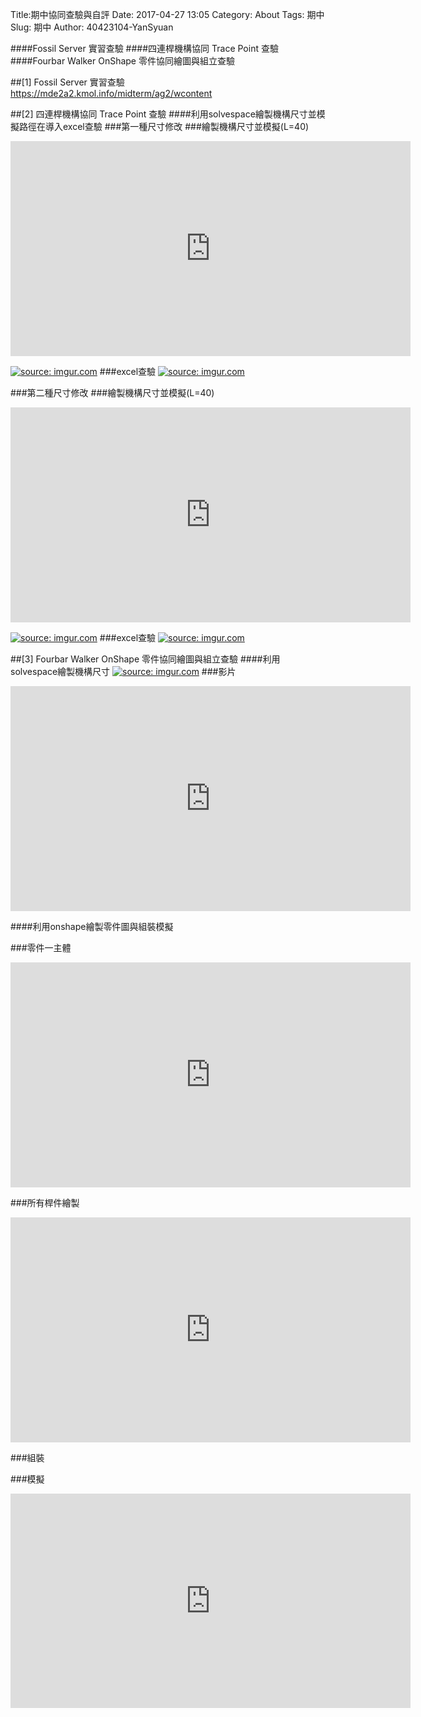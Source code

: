 Title:期中協同查驗與自評
Date: 2017-04-27 13:05
Category: About
Tags:  期中
Slug: 期中
Author: 40423104-YanSyuan



####Fossil Server 實習查驗
####四連桿機構協同 Trace Point 查驗
####Fourbar Walker OnShape 零件協同繪圖與組立查驗

<!-- PELICAN_END_SUMMARY -->
##[1] Fossil Server 實習查驗
<a href="https://mde2a2.kmol.info/midterm/ag2/wcontent">https://mde2a2.kmol.info/midterm/ag2/wcontent</a>

##[2] 四連桿機構協同 Trace Point 查驗
####利用solvespace繪製機構尺寸並模擬路徑在導入excel查驗
###第一種尺寸修改
###繪製機構尺寸並模擬(L=40)
<iframe src="https://player.vimeo.com/video/214898008" width="640" height="344" frameborder="0" webkitallowfullscreen mozallowfullscreen allowfullscreen></iframe>

<a href="http://imgur.com/fQfeSWr"><img src="http://i.imgur.com/fQfeSWr.png" title="source: imgur.com" /></a>
###excel查驗
<a href="http://imgur.com/OvWMa1p"><img src="http://i.imgur.com/OvWMa1p.png" title="source: imgur.com" /></a>

###第二種尺寸修改
###繪製機構尺寸並模擬(L=40)
<iframe src="https://player.vimeo.com/video/214902196" width="640" height="344" frameborder="0" webkitallowfullscreen mozallowfullscreen allowfullscreen></iframe>

<a href="http://imgur.com/CMi7Zyz"><img src="http://i.imgur.com/CMi7Zyz.png" title="source: imgur.com" /></a>
###excel查驗
<a href="http://imgur.com/jFAisIq"><img src="http://i.imgur.com/jFAisIq.png" title="source: imgur.com" /></a>

##[3] Fourbar Walker OnShape 零件協同繪圖與組立查驗
####利用solvespace繪製機構尺寸
<a href="http://imgur.com/qeDUQdF"><img src="http://i.imgur.com/qeDUQdF.png" title="source: imgur.com" /></a>
###影片
<iframe src="https://player.vimeo.com/video/214880324" width="640" height="360" frameborder="0" webkitallowfullscreen mozallowfullscreen allowfullscreen></iframe>


####利用onshape繪製零件圖與組裝模擬

###零件一主體
<iframe src="https://player.vimeo.com/video/214882891" width="640" height="360" frameborder="0" webkitallowfullscreen mozallowfullscreen allowfullscreen></iframe>


###所有桿件繪製
<iframe src="https://player.vimeo.com/video/214882073" width="640" height="360" frameborder="0" webkitallowfullscreen mozallowfullscreen allowfullscreen></iframe>


###組裝

###模擬
<iframe src="https://player.vimeo.com/video/214729992" width="640" height="343" frameborder="0" webkitallowfullscreen mozallowfullscreen allowfullscreen></iframe>


